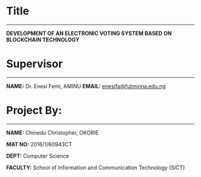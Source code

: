 # Title
---------------------------------------------------
**DEVELOPMENT OF AN ELECTRONIC VOTING SYSTEM BASED ON BLOCKCHAIN TECHNOLOGY**

# Supervisor
---------------------------------------------------
**NAME:** Dr. Enesi Femi, AMINU
**EMAIL:** enesifa@futminna.edu.ng

# Project By:
---------------------------------------------------
**NAME:** Chinedu Christopher, OKORIE

**MAT NO:** 2016/1/60943CT

**DEPT:** Computer Science

**FACULTY:** School of Information and Communication Technology (SICT)

